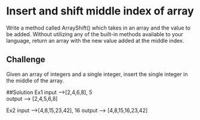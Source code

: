 # Insert and shift middle index of array
Write a method called ArrayShift() which takes in an array and the value to be added. Without utilizing any of the built-in methods available to your language, return an array with the new value added at the middle index.

## Challenge
Given an array of integers and a single integer, insert the single integer in the middle of the array.

##Solution
Ex1
input -->[2,4,6,8], 5	
output --> [2,4,5,6,8]

Ex2
input -->[4,8,15,23,42], 16	
output --> [4,8,15,16,23,42]

